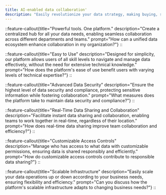 ```yaml
---
title: AI-enabled data collaboration'
description: "Easily revolutionize your data strategy, making buying, selling, and sharing straightforward and secure."
---
```


::feature-callout{title="Powerful tools. One platform." description="Create a centralized hub for all your data needs, enabling seamless collaboration across different departments and teams." prompt="How can a unified data ecosystem enhance collaboration in my organization?"}
::

::feature-callout{title="Easy to Use" description="Designed for simplicity, our platform allows users of all skill levels to navigate and manage data effectively, without the need for extensive technical knowledge." prompt="How does the platform's ease of use benefit users with varying levels of technical expertise?"}
::

::feature-callout{title="Advanced Data Security" description="Ensure the highest level of data security and compliance, protecting sensitive information while fostering collaboration." prompt="What measures does the platform take to maintain data security and compliance?"}
::

::feature-callout{title="Real-Time Data Sharing and Collaboration" description="Facilitate instant data sharing and collaboration, enabling teams to work together in real-time, regardless of their location." prompt="How does real-time data sharing improve team collaboration and efficiency?"}
::

::feature-callout{title="Customizable Access Controls" description="Manage who has access to what data with customizable permissions, ensuring data is shared responsibly and efficiently." prompt="How do customizable access controls contribute to responsible data sharing?"}
::

::feature-callout{title="Scalable Infrastructure" description="Easily scale your data operations up or down according to your business needs, ensuring flexibility and efficiency." prompt="Can you discuss how the platform's scalable infrastructure adapts to changing business needs?"}
::